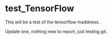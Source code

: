 # test_TensorFlow
This will be a test of the tensorflow maddness.

Update one, nothing new to report, just testing git.


